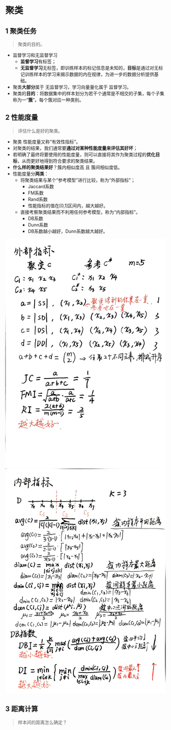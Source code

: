 # 聚类

## 1 聚类任务

> 聚类的目的。

* 监督学习和无监督学习
  * **监督学习**有标签；
  * **无监督学习**无标签，即训练样本的标记信息是未知的，**目标**是通过对无标记训练样本的学习来揭示数据的内在规律，为进一步的数据分析提供基础。
* 聚类**大部分**属于 无监督学习，学习向量量化属于 监督学习。
* 聚类的**目的**：将数据集中的样本划分为若干个通常是不相交的子集，每个子集称为一“**簇**”。每个簇对应一种类别。

## 2 性能度量

> 评估什么是好的聚类。

* 聚类 性能度量又称“有效性指标”。
* 对聚类的结果，我们通常要**通过对某种性能度量来评估其好坏**；
* 若明确了最终将要使用的性能度量，则可以直接将其作为聚类过程的**优化目标**，从而更好地得到符合要求的聚类结果。
* **什么样的聚类结果好**？簇内相似度高 且 簇间相似度低。
* 性能度量分**两类**：
  * 将聚类结果与某个“参考模型”进行比较，称为“外部指标”；
    * Jaccard系数
    * FM系数
    * Rand系数
    * 性能指标的值在[0,1]区间内，越大越好。
  * 直接考察聚类结果而不利用任何参考模型，称为“内部指标”。
    * DB系数
    * Dunn系数
    * DB系数越小越好，Dunn系数越大越好。

![外部指标](img/9_1.jpg)
![内部指标](img/9_2.jpg)

## 3 距离计算

> 样本间的距离怎么确定？

